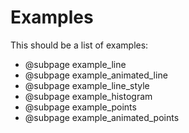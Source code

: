 Examples
========

This should be a list of examples:

-   @subpage example_line
-   @subpage example_animated_line
-   @subpage example_line_style
-   @subpage example_histogram
-   @subpage example_points
-   @subpage example_animated_points

